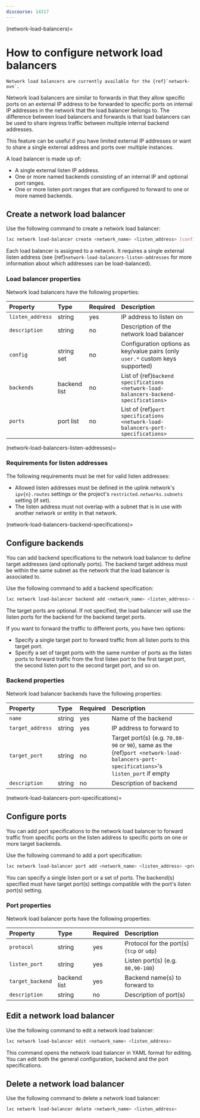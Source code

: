 ```yaml
---
discourse: 14317
---
```


(network-load-balancers)=
# How to configure network load balancers

```{note}
Network load balancers are currently available for the {ref}`network-ovn`.
```

Network load balancers are similar to forwards in that they allow specific ports on an external IP address to be forwarded to specific ports on internal IP addresses in the network that the load balancer belongs to. The difference between load balancers and forwards is that load balancers can be used to share ingress traffic between multiple internal backend addresses.

This feature can be useful if you have limited external IP addresses or want to share a single external address and ports over multiple instances.

A load balancer is made up of:

- A single external listen IP address.
- One or more named backends consisting of an internal IP and optional port ranges.
- One or more listen port ranges that are configured to forward to one or more named backends.

## Create a network load balancer

Use the following command to create a network load balancer:

```bash
lxc network load-balancer create <network_name> <listen_address> [configuration_options...]
```

Each load balancer is assigned to a network.
It requires a single external listen address (see {ref}`network-load-balancers-listen-addresses` for more information about which addresses can be load-balanced).

### Load balancer properties

Network load balancers have the following properties:

Property         | Type         | Required | Description
:--              | :--          | :--      | :--
`listen_address` | string       | yes      | IP address to listen on
`description`    | string       | no       | Description of the network load balancer
`config`         | string set   | no       | Configuration options as key/value pairs (only `user.*` custom keys supported)
`backends`       | backend list | no       | List of {ref}`backend specifications <network-load-balancers-backend-specifications>`
`ports`          | port list    | no       | List of {ref}`port specifications <network-load-balancers-port-specifications>`

(network-load-balancers-listen-addresses)=
### Requirements for listen addresses

The following requirements must be met for valid listen addresses:

- Allowed listen addresses must be defined in the uplink network's `ipv{n}.routes` settings or the project's `restricted.networks.subnets` setting (if set).
- The listen address must not overlap with a subnet that is in use with another network or entity in that network.

(network-load-balancers-backend-specifications)=
## Configure backends

You can add backend specifications to the network load balancer to define target addresses (and optionally ports).
The backend target address must be within the same subnet as the network that the load balancer is associated to.

Use the following command to add a backend specification:

```bash
lxc network load-balancer backend add <network_name> <listen_address> <backend_name> <listen_ports> <target_address> [<target_ports>]
```

The target ports are optional.
If not specified, the load balancer will use the listen ports for the backend for the backend target ports.

If you want to forward the traffic to different ports, you have two options:

- Specify a single target port to forward traffic from all listen ports to this target port.
- Specify a set of target ports with the same number of ports as the listen ports to forward traffic from the first listen port to the first target port, the second listen port to the second target port, and so on.

### Backend properties

Network load balancer backends have the following properties:

Property          | Type       | Required | Description
:--               | :--        | :--      | :--
`name`            | string     | yes      | Name of the backend
`target_address`  | string     | yes      | IP address to forward to
`target_port`     | string     | no       | Target port(s) (e.g. `70,80-90` or `90`), same as the {ref}`port <network-load-balancers-port-specifications>`'s `listen_port` if empty
`description`     | string     | no       | Description of backend

(network-load-balancers-port-specifications)=
## Configure ports

You can add port specifications to the network load balancer to forward traffic from specific ports on the listen address to specific ports on one or more target backends.

Use the following command to add a port specification:

```bash
lxc network load-balancer port add <network_name> <listen_address> <protocol> <listen_ports> <backend_name>[,<backend_name>...]
```

You can specify a single listen port or a set of ports.
The backend(s) specified must have target port(s) settings compatible with the port's listen port(s) setting.

### Port properties

Network load balancer ports have the following properties:

Property          | Type         | Required | Description
:--               | :--          | :--      | :--
`protocol`        | string       | yes      | Protocol for the port(s) (`tcp` or `udp`)
`listen_port`     | string       | yes      | Listen port(s) (e.g. `80,90-100`)
`target_backend`  | backend list | yes      | Backend name(s) to forward to
`description`     | string       | no       | Description of port(s)

## Edit a network load balancer

Use the following command to edit a network load balancer:

```bash
lxc network load-balancer edit <network_name> <listen_address>
```

This command opens the network load balancer in YAML format for editing.
You can edit both the general configuration, backend and the port specifications.

## Delete a network load balancer

Use the following command to delete a network load balancer:

```bash
lxc network load-balancer delete <network_name> <listen_address>
```
